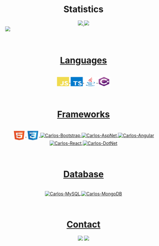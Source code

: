   
  <h1 align="center">
    <br>
Statistics 
  </h1>

<div align="center">
  <a href="https://github.com/carlosmsbf">
  <img height="180em" src="https://github-readme-stats.vercel.app/api?username=carlosmsbf&show_icons=true&theme=tokyonight&include_all_commits=true&count_private=true"/>
  <img height="180em" src="https://github-readme-stats.vercel.app/api/top-langs/?username=carlosmsbf&layout=compact&langs_count=7&theme=tokyonight"/>
</div>
  <div>
    <img src="https://github-profile-summary-cards.vercel.app/api/cards/profile-details?username={username}&theme=vue"/>
  </div>


  
  <h1 align="center">
    <br>
Languages 
  </h1>
<div style="display: inline_block;" align="center"><br>
  <img align="center" alt="Carlos-Js" height="30" width="40" src="https://raw.githubusercontent.com/devicons/devicon/master/icons/javascript/javascript-plain.svg">
  <img align="center" alt="Carlos-Ts" height="30" width="40" src="https://raw.githubusercontent.com/devicons/devicon/master/icons/typescript/typescript-plain.svg">  
    <img align="center" alt="Carlos-Java" height="30" width="40" src="https://raw.githubusercontent.com/devicons/devicon/master/icons/java/java-original.svg">
  <img align="center" alt="Carlos-Csharp" height="30" width="40" src="https://raw.githubusercontent.com/devicons/devicon/master/icons/csharp/csharp-original.svg">
  </div>  
  
  <h1 align="center">
    <br>
Frameworks 
  </h1>  
  
<div style="display: inline_block;" align="center"><br>
  <img align="center" alt="Carlos-HTML" height="30" width="40" src="https://raw.githubusercontent.com/devicons/devicon/master/icons/html5/html5-original.svg">
  <img align="center" alt="Carlos-CSS" height="30" width="40" src="https://raw.githubusercontent.com/devicons/devicon/master/icons/css3/css3-original.svg">
  <img align="center" alt="Carlos-Bootstrap" height="30" width="40" src="https://cdn.jsdelivr.net/gh/devicons/devicon/icons/bootstrap/bootstrap-original-wordmark.svg"/>
   <img align="center" alt="Carlos-AspNet" height="50" width="60" src="https://static.gunnarpeipman.com/wp-content/uploads/2020/09/aspnet-featured.png"/>
  <img align="center" alt="Carlos-Angular" height="30" width="40"src="https://res.cloudinary.com/practicaldev/image/fetch/s--wColYGH8--/c_limit,f_auto,fl_progressive,q_80,w_375/https://dev-to-uploads.s3.amazonaws.com/uploads/badge/badge_image/28/angular-sticker.png"/>
  <img align="center" alt="Carlos-React" height="30" width="40" src="https://cdn.jsdelivr.net/gh/devicons/devicon/icons/react/react-original-wordmark.svg" />
  <img align="center" alt="Carlos-DotNet" height="30" width="40"height=50 src="https://cdn.jsdelivr.net/gh/devicons/devicon/icons/dotnetcore/dotnetcore-original.svg" />
    </div>
    <h1 align="center">
    <br>
Database 
  </h1>  
  
  <div style="display: inline_block;" align="center"><br>
  <img align="center" alt="Carlos-MySQL" height="30" width="40" src="https://cdn.jsdelivr.net/gh/devicons/devicon/icons/mysql/mysql-plain-wordmark.svg" />
  <img align="center" alt="Carlos-MongoDB" height="30" width="40" src="https://cdn.jsdelivr.net/gh/devicons/devicon/icons/mongodb/mongodb-plain-wordmark.svg" />
      </div>
  
   <h1 align="center">
     <br>
     Contact
  </h1>
  
  <div align="center"> 
  <a href = "mailto:carlosmsbf@gmail.com"><img src="https://img.shields.io/badge/-Gmail-%23333?style=for-the-badge&logo=gmail&logoColor=white" target="_blank"></a>
  <a href="https://www.linkedin.com/in/carlos-barros-6a63901a0" target="_blank"><img src="https://img.shields.io/badge/-LinkedIn-%230077B5?style=for-the-badge&logo=linkedin&logoColor=white" target="_blank"></a> 
    </div>

